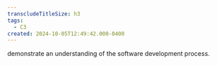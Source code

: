 ```yaml
---
transcludeTitleSize: h3
tags:
  - C3
created: 2024-10-05T12:49:42.000-0400
---
```

demonstrate an understanding of the software development process.